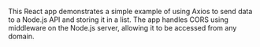 This React app demonstrates a simple example of using Axios to send data to a Node.js API and storing it in a list. The app handles CORS using middleware on the Node.js server, allowing it to be accessed from any domain.